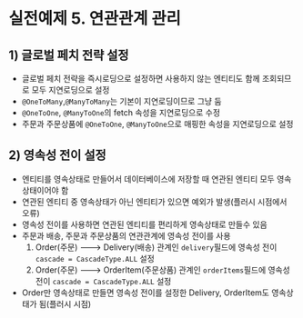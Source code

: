 # 실전예제 5. 연관관계 관리

## 1) 글로벌 페치 전략 설정

- 글로벌 페치 전략을 즉시로딩으로 설정하면 사용하지 않는 엔티티도 함께 조회되므로 모두 지연로딩으로 설정
- `@OneToMany`,`@ManyToMany`는 기본이 지연로딩이므로 그냥 둠
- `@OneToOne`, `@ManyToOne`의 fetch 속성을 지연로딩으로 수정
- 주문과 주문상품에 `@OneToOne`, `@ManyToOne`으로 매핑한 속성을 지연로딩으로 설정

## 2) 영속성 전이 설정
- 엔티티를 영속상태로 만들어서 데이터베이스에 저장할 때 연관된 엔티티 모두 영속상태이어야 함
- 연관된 엔티티 중 영속상태가 아닌 엔티티가 있으면 예외가 발생(플러시 시점에서 오류)
- 영속성 전이를 사용하면 연관된 엔티티를 편리하게 영속상태로 만들수 있음
- 주문과 배송, 주문과 주문상품의 연관관계에 영속성 전이를 사용
    1. Order(주문) ---> Delivery(배송) 관계인 `delivery`필드에 영속성 전이 `cascade = CascadeType.ALL` 설정
    2. Order(주문) ---> OrderItem(주문상품) 관계인 `orderItems`필드에 영속성 전이 `cascade = CascadeType.ALL` 설정
- Order만 영속상태로 만들면 영속성 전이를 설정한 Delivery, OrderItem도 영속상태가 됨(플러시 시점)

